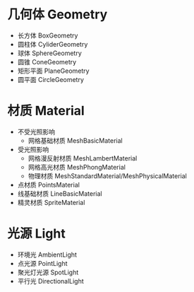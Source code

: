 # 几何体 Geometry
- 长方体 BoxGeometry
- 圆柱体 CyliderGeometry
- 球体 SphereGeometry
- 圆锥 ConeGeometry
- 矩形平面 PlaneGeometry
- 圆平面 CircleGeometry

# 材质 Material
- 不受光照影响
  - 网格基础材质 MeshBasicMaterial
- 受光照影响
  - 网格漫反射材质 MeshLambertMaterial
  - 网格高光材质 MeshPhongMaterial
  - 物理材质 MeshStandardMaterial/MeshPhysicalMaterial
- 点材质 PointsMaterial
- 线基础材质 LineBasicMaterial
- 精灵材质 SpriteMaterial

# 光源 Light
- 环境光 AmbientLight
- 点光源 PointLight
- 聚光灯光源 SpotLight
- 平行光 DirectionalLight
